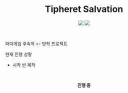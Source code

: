 <h1 align="center"><b>Tipheret Salvation</b></h1>
<p align="center">
<img src="https://img.shields.io/badge/made by-mir0173-red">
<img src="https://img.shields.io/badge/Unity-6000.0.47f1-yellow">
</p>
<br/>

파이게임 후속작 <- 방학 프로젝트

현재 진행 상황<br/>
- 시작 씬 제작

<br/>
<p align="center"><b>진행 중</b></p>

